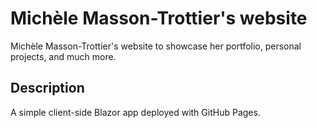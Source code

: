 # Michèle Masson-Trottier's website
Michèle Masson-Trottier's website to showcase her portfolio, personal projects, and much more.

## Description
A simple client-side Blazor app deployed with GitHub Pages.
